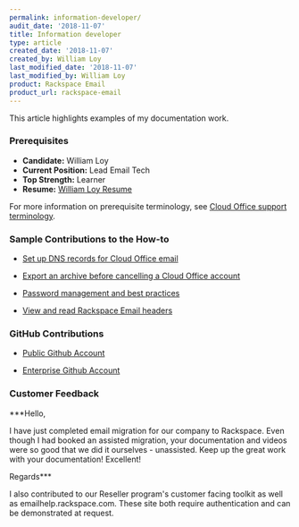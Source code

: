 ```yaml
---
permalink: information-developer/
audit_date: '2018-11-07'
title: Information developer
type: article
created_date: '2018-11-07'
created_by: William Loy
last_modified_date: '2018-11-07'
last_modified_by: William Loy
product: Rackspace Email
product_url: rackspace-email
---
```


This article highlights examples of my documentation work.

### Prerequisites

- **Candidate:** William Loy
- **Current Position:** Lead Email Tech
- **Top Strength:** Learner
- **Resume:** [William Loy Resume](https://04e796cae8a45c92c48d-9f59337b2b53a7c00179574c8144b1ab.ssl.cf5.rackcdn.com/test/WilliamLoyResume.pdf)

For more information on prerequisite terminology, see [Cloud Office support terminology](/how-to/cloud-office-support-terminology).

### Sample Contributions to the How-to

- [Set up DNS records for Cloud Office email](/how-to/set-up-dns-records-for-cloud-office-email/)

- [Export an archive before cancelling a Cloud Office account](/how-to/export-an-archive-when-cancelling-your-account/)

- [Password management and best practices](/how-to/password-management-and-best-practices/)

- [View and read Rackspace Email headers](/how-to/view-and-read-rackspace-email-headers/)


### GitHub Contributions

- [Public Github Account](https://github.com/WilliamLoy)

- [Enterprise Github Account](https://github.rackspace.com/will0342)


### Customer Feedback

***Hello,

I have just completed email migration for our company to Rackspace. Even though I had booked an assisted migration, your documentation and videos were so good that we did it ourselves - unassisted.
Keep up the great work with your documentation! Excellent!


Regards***



I also contributed to our Reseller program's customer facing toolkit as well as emailhelp.rackspace.com. These site both require authentication and can be demonstrated at request.
